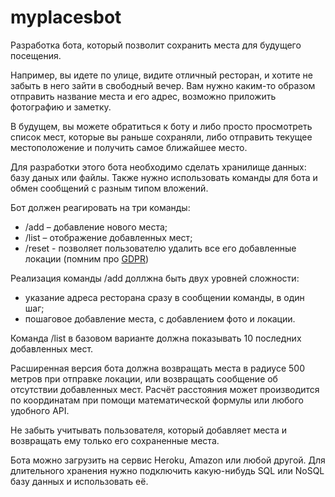 # myplacesbot

Разработка бота, который позволит сохранить места для будущего посещения.

Например, вы идете по улице, видите отличный ресторан, и хотите не забыть в него зайти в свободный вечер. 
Вам нужно каким-то образом отправить название места и его адрес, возможно приложить фотографию и заметку.  

В будущем, вы можете обратиться к боту и либо просто просмотреть список мест, которые вы раньше сохраняли, 
либо отправить текущее местоположение и получить самое ближайшее место.  

Для разработки этого бота необходимо сделать хранилище данных: базу даных или файлы. Также нужно 
использовать команды для бота и обмен сообщений с разным типом вложений.  

Бот должен реагировать на три команды:  
* /add – добавление нового места;
* /list – отображение добавленных мест;
* /reset - позволяет пользователю удалить все его добавленные локации (помним про [GDPR](https://en.wikipedia.org/wiki/General_Data_Protection_Regulation))  

Реализация команды /add доллжна быть двух уровней сложности:  
* указание адреса ресторана сразу в сообщении команды, в один шаг;
* пошаговое добавление места, с добавлением фото и локации.  

Команда /list в базовом варианте должна показывать 10 последних добавленных мест.  

Расширенная версия бота должна возвращать места в радиусе 500 метров при отправке локации, или возвращать сообщение об отсутствии добавленных мест.
Расчёт расстояния может производится по координатам при помощи математической формулы или любого удобного API.  

Не забыть учитывать пользователя, который добавляет места и возвращать ему только его сохраненные места.  

Бота можно загрузить на сервис Heroku, Amazon или любой другой. Для длительного хранения нужно подключить какую-нибудь SQL или NoSQL базу данных и использовать её.  

